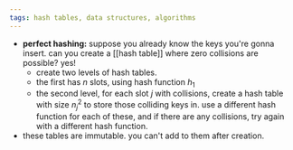 ```yaml
---
tags: hash tables, data structures, algorithms
---
```


- **perfect hashing:** suppose you already know the keys you're gonna insert. can you create a [[hash table]] where zero collisions are possible? yes!
	- create two levels of hash tables.
	- the first has $n$ slots, using hash function $h_1$
	- the second level, for each slot $j$ with collisions, create a hash table with size $n_j^2$ to store those colliding keys in. use a different hash function for each of these, and if there are any collisions, try again with a different hash function.
- these tables are immutable. you can't add to them after creation.